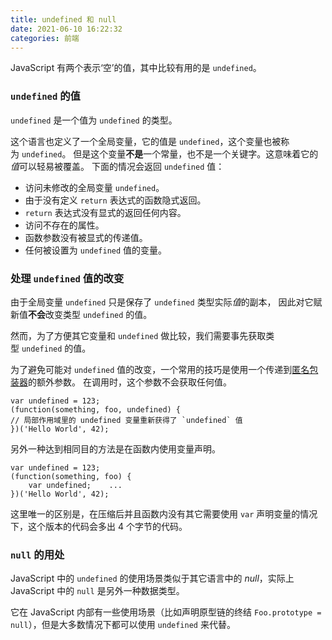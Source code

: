 ```yaml
---
title: undefined 和 null
date: 2021-06-10 16:22:32
categories: 前端
---
```

JavaScript 有两个表示‘空’的值，其中比较有用的是 `undefined`。

### `undefined` 的值

`undefined` 是一个值为 `undefined` 的类型。

这个语言也定义了一个全局变量，它的值是 `undefined`，这个变量也被称为 `undefined`。 但是这个变量**不是**一个常量，也不是一个关键字。这意味着它的*值*可以轻易被覆盖。
下面的情况会返回 `undefined` 值：

*   访问未修改的全局变量 `undefined`。
*   由于没有定义 `return` 表达式的函数隐式返回。
*   `return` 表达式没有显式的返回任何内容。
*   访问不存在的属性。
*   函数参数没有被显式的传递值。
*   任何被设置为 `undefined` 值的变量。

### 处理 `undefined` 值的改变

由于全局变量 `undefined` 只是保存了 `undefined` 类型实际*值*的副本， 因此对它赋新值**不会**改变类型 `undefined` 的值。

然而，为了方便其它变量和 `undefined` 做比较，我们需要事先获取类型 `undefined` 的值。

为了避免可能对 `undefined` 值的改变，一个常用的技巧是使用一个传递到[匿名包装器](http://bonsaiden.github.io/JavaScript-Garden/zh/#function.scopes)的额外参数。 在调用时，这个参数不会获取任何值。

```
var undefined = 123;
(function(something, foo, undefined) {    
// 局部作用域里的 undefined 变量重新获得了 `undefined` 值
})('Hello World', 42);
```

另外一种达到相同目的方法是在函数内使用变量声明。

```
var undefined = 123;
(function(something, foo) {
    var undefined;    ...
})('Hello World', 42);
```

这里唯一的区别是，在压缩后并且函数内没有其它需要使用 `var` 声明变量的情况下，这个版本的代码会多出 4 个字节的代码。

### `null` 的用处

JavaScript 中的 `undefined` 的使用场景类似于其它语言中的 *null*，实际上 JavaScript 中的 `null` 是另外一种数据类型。

它在 JavaScript 内部有一些使用场景（比如声明原型链的终结 `Foo.prototype = null`），但是大多数情况下都可以使用 `undefined` 来代替。
